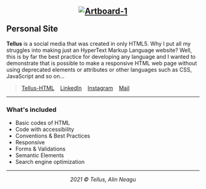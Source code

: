 ## <p align="center"><a href="https://alinneagu2004.github.io/Personal-Site/"><img src="https://i.ibb.co/H7hvR4n/Artboard-1.png" alt="Artboard-1" border="0"></a></p>Personal Site

**Tellus** is a social media that was created in only HTML5. Why I put all my struggles into making just an HyperText Markup Language website? Well, this is by far the best practice for developing any language and I wanted to demonstrate that is possible to make a responsive HTML web page without using deprecated elements or attributes or other languages such as CSS, JavaScript and so on...

> <p><a href="https://alinneagu2004.github.io/Tellus-HTML/">Tellus-HTML</a>&nbsp;&nbsp;&nbsp;&nbsp;<a href="https://www.linkedin.com/in/alinneagu/">LinkedIn</a>&nbsp;&nbsp;&nbsp;&nbsp;<a href="https://www.instagram.com/alinsvibes/">Instagram</a>&nbsp;&nbsp;&nbsp;&nbsp;<a href="mailto:alinneagu10@gmail.com?">Mail</a></p>

---

### What's included

+ Basic codes of HTML
+ Code with accessibility
+ Conventions & Best Practices
+ Responsive
+ Forms & Validations
+ Semantic Elements
+ Search engine optimization

---

<p align="center"><em>2021 &copy; Tellus, Alin Neagu</em></p>
